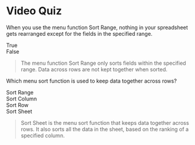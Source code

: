 # Video Quiz
When you use the menu function Sort Range, nothing in your spreadsheet gets rearranged except for the fields in the specified range.

True    
False   

> The menu function Sort Range only sorts fields within the specified range. Data across rows are not kept together when sorted.

Which menu sort function is used to keep data together across rows?

Sort Range    
Sort Column   
Sort Row    
Sort Sheet    

> Sort Sheet is the menu sort function that keeps data together across rows. It also sorts all the data in the sheet, based on the ranking of a specified column.
